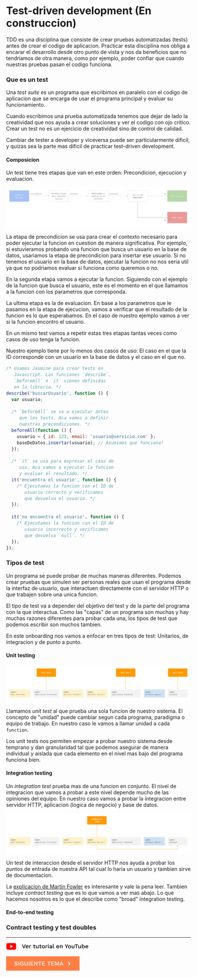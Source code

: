# Test-driven development (En construccion)

TDD es una disciplina que consiste de crear pruebas automatizadas (tests) antes de crear el codigo de aplicacion. Practicar esta disciplina nos obliga a encarar el desarrollo desde otro punto de vista y nos da beneficios que no tendriamos de otra manera, como por ejemplo, poder confiar que cuando nuestras pruebas pasan el codigo funciona.

### Que es un test

Una *test suite* es un programa que escribimos en paralelo con el codigo de aplicacion que se encarga de usar el programa principal y evaluar su funcionamiento.

Cuando escribimos una prueba automatizada tenemos que dejar de lado la creatividad que nos ayuda a crear soluciones y ver el codigo con ojo critico. Crear un test no es un ejercicio de creatividad sino de control de calidad.

Cambiar de tester a developer y viceversa puede ser particularmente dificil, y quizas sea la parte mas dificil de practicar test-driven development.

#### Composicion

Un test tiene tres etapas que van en este orden: Precondicion, ejecucion y evaluacion.

![Test](./tdd_1.png)

La etapa de precondicion se usa para crear el contexto necesario para poder ejecutar la funcion en cuestion de manera significativa. Por ejemplo, si estuvieramos probando una funcion que busca un usuario en la base de datos, usariamos la etapa de precondicion para insertar ese usuario. Si no tenemos el usuario en la base de datos, ejecutar la funcion no nos seria util ya que no podriamos evaluar si funciona como queremos o no.

En la segunda etapa vamos a ejecutar la funcion. Siguiendo con el ejemplo de la funcion que busca el usuario, este es el momento en el que llamamos a la funcion con los parametros que corresponda.

La ultima etapa es la de evaluacion. En base a los parametros que le pasamos en la etapa de ejecucion, vamos a verificar que el resultado de la funcion es lo que esperabamos. En el caso de nuestro ejemplo vamos a ver si la funcion encontro el usuario.

En un mismo test vamos a repetir estas tres etapas tantas veces como casos de uso tenga la funcion.

Nuestro ejemplo tiene por lo menos dos casos de uso: El caso en el que la ID corresponde con un usuario en la base de datos y el caso en el que no.

```javascript
/* Usamos Jasmine para crear tests en
   Javascript. Las funciones `describe`,
   `beforeAll` e `it` vienen definidas
   en la libreria. */
describe('buscarUsuario', function () {
  var usuario;

  /* `beforeAll` se va a ejecutar antes
     que los tests. Aca vamos a definir
     nuestras precondiciones. */
  beforeAll(function () {
    usuario = { id: 123, email: 'usuario@servicio.com' };
    baseDeDatos.insertar(usuario); // Asumimos que funciona!
  });

  /* `it` se usa para expresar el caso de
     uso. Aca vamos a ejecutar la funcion
     y evaluar el resultado. */
  it('encuentra el usuario', function () {
    /* Ejecutamos la funcion con el ID de
       usuario correcto y verificamos
       que devuelva el usuario. */
  });

  it('no encuentra el usuario', function () {
    /* Ejecutamos la funcion con el ID de
       usuario incorrecto y verificamos
       que devuelva `null`. */
  });
});
```

### Tipos de test

Un programa se puede probar de muchas maneras diferentes. Podemos crear pruebas que simulen ser personas reales que usan el programa desde la interfaz de usuario, que interactuen directamente con el servidor HTTP o que trabajen sobre una unica funcion.

El tipo de test va a depender del objetivo del test y de la parte del programa con la que interactua. Como las "capas" de un programa son muchas y hay muchas razones diferentes para probar cada una, los tipos de test que podemos escribir son muchos tambien.

En este onboarding nos vamos a enfocar en tres tipos de test: Unitarios, de integracion y de punto a punto.

#### Unit testing

![Unit testing](./tdd_2.png)

Llamamos *unit test* al que prueba una sola funcion de nuestro sistema. El concepto de "unidad" puede cambiar segun cada programa, paradigma o equipo de trabajo. En nuestro caso le vamos a llamar unidad a cada `function`.

Los unit tests nos permiten empezar a probar nuestro sistema desde temprano y dan granularidad tal que podemos asegurar de manera individual y aislada que cada elemento en el nivel mas bajo del programa funciona bien.

#### Integration testing

Un *integration test* prueba mas de una funcion en conjunto. El nivel de integracion que vamos a probar a este nivel depende mucho de las opiniones del equipo. En nuestro caso vamos a probar la integracion entre servidor HTTP, aplicacion (logica de negocio) y base de datos.

![Integration testing](./tdd_3.png)

Un test de interaccion desde el servidor HTTP nos ayuda a probar los puntos de entrada de nuestra API tal cual lo haria un usuario y tambien sirve de documentacion.

La [explicacion de Martin Fowler](https://martinfowler.com/bliki/IntegrationTest.html) es interesante y vale la pena leer. Tambien incluye *contract testing* que es lo que vamos a ver mas abajo. Lo que hacemos nosotros es lo que el describe como "broad" integration testing.

#### End-to-end testing

### Contract testing y test doubles 

<hr />

[![Ver en YouTube](../youtube.png)](https://www.youtube.com/watch?v=qs6LNiqffGk)

[![Siguiente](../next.png)](../)
